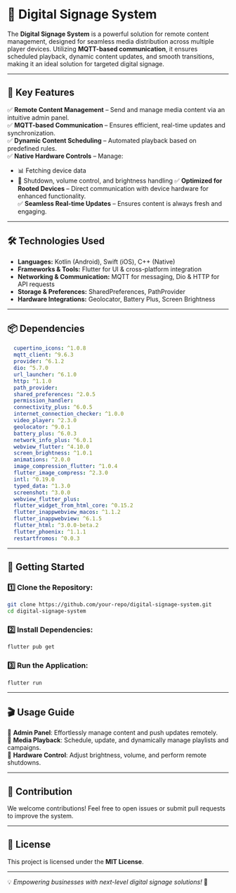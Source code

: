 # 🚀 Digital Signage System

The **Digital Signage System** is a powerful solution for remote content management, designed for seamless media distribution across multiple player devices. Utilizing **MQTT-based communication**, it ensures scheduled playback, dynamic content updates, and smooth transitions, making it an ideal solution for targeted digital signage.

---

## 🎯 Key Features

✅ **Remote Content Management** – Send and manage media content via an intuitive admin panel.  
✅ **MQTT-based Communication** – Ensures efficient, real-time updates and synchronization.  
✅ **Dynamic Content Scheduling** – Automated playback based on predefined rules.  
✅ **Native Hardware Controls** – Manage:
   - 📊 Fetching device data
   - 🔄 Shutdown, volume control, and brightness handling
✅ **Optimized for Rooted Devices** – Direct communication with device hardware for enhanced functionality.  
✅ **Seamless Real-time Updates** – Ensures content is always fresh and engaging.

---

## 🛠️ Technologies Used

- **Languages:** Kotlin (Android), Swift (iOS), C++ (Native)
- **Frameworks & Tools:** Flutter for UI & cross-platform integration
- **Networking & Communication:** MQTT for messaging, Dio & HTTP for API requests
- **Storage & Preferences:** SharedPreferences, PathProvider
- **Hardware Integrations:** Geolocator, Battery Plus, Screen Brightness

---

## 📦 Dependencies

```yaml
  cupertino_icons: ^1.0.8
  mqtt_client: ^9.6.3
  provider: ^6.1.2
  dio: ^5.7.0
  url_launcher: ^6.1.0
  http: ^1.1.0
  path_provider:
  shared_preferences: ^2.0.5
  permission_handler:
  connectivity_plus: ^6.0.5
  internet_connection_checker: ^1.0.0
  video_player: ^2.3.0
  geolocator: ^9.0.1
  battery_plus: ^6.0.3
  network_info_plus: ^6.0.1
  webview_flutter: ^4.10.0
  screen_brightness: ^1.0.1
  animations: ^2.0.0
  image_compression_flutter: ^1.0.4
  flutter_image_compress: ^2.3.0
  intl: ^0.19.0
  typed_data: ^1.3.0
  screenshot: ^3.0.0
  webview_flutter_plus:
  flutter_widget_from_html_core: ^0.15.2
  flutter_inappwebview_macos: ^1.1.2
  flutter_inappwebview: ^6.1.5
  flutter_html: ^3.0.0-beta.2
  flutter_phoenix: ^1.1.1
  restartfromos: ^0.0.3
```

---

## 🚀 Getting Started

### 1️⃣ Clone the Repository:
```sh
git clone https://github.com/your-repo/digital-signage-system.git
cd digital-signage-system
```

### 2️⃣ Install Dependencies:
```sh
flutter pub get
```

### 3️⃣ Run the Application:
```sh
flutter run
```

---

## 🎬 Usage Guide

🔹 **Admin Panel**: Effortlessly manage content and push updates remotely.  
🔹 **Media Playback**: Schedule, update, and dynamically manage playlists and campaigns.  
🔹 **Hardware Control**: Adjust brightness, volume, and perform remote shutdowns.  

---

## 🤝 Contribution

We welcome contributions! Feel free to open issues or submit pull requests to improve the system.

---

## 📜 License

This project is licensed under the **MIT License**.

---

💡 *Empowering businesses with next-level digital signage solutions!* 🚀
